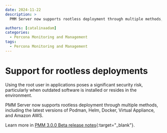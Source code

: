 ```yaml
---
date: 2024-11-22
description: >
  PMM Server now supports rootless deployment through multiple methods, including the latest versions of Podman, Helm, Docker, Virtual Appliance, and Amazon AWS.

authors: [catalinaadam]
categories:
  - Percona Monitoring and Management
tags:
  - Percona Monitoring and Management
---
```


# Support for rootless deployments

<!-- more -->

Using the root user in applications poses a significant security risk, particularly when outdated software is installed or resides in the environment.

PMM Server now supports rootless deployment through multiple methods, including the latest versions of Podman, Helm, Docker, Virtual Appliance, and Amazon AWS.

Learn more in [PMM 3.0.0 Beta release notes](https://pmm-doc-3-0.onrender.com/release-notes/3.0.0_Beta.html#support-for-rootless-deployments){:target="_blank"}.

